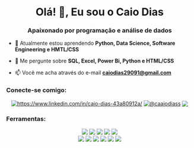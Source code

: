 <h1 align="center">Olá! 👋, Eu sou o Caio Dias</h1>
<h3 align="center">Apaixonado por programação e análise de dados</h3>

- 🌱 Atualmente estou aprendendo **Python, Data Science, Software Engineering e HMTL/CSS**

- 💬 Me pergunte sobre **SQL, Excel, Power Bi, Python e HTML/CSS**

- 📫 Você me acha através do e-mail **caiodias29091@gmail.com**

<h3 align="left">Conecte-se comigo:</h3>
<p align="center">
<a href="https://linkedin.com/in/https://www.linkedin.com/in/caio-dias-43a80912a/" target="blank"><img align="center" src="https://img.shields.io/badge/linkedin-%230077B5.svg?style=for-the-badge&logo=linkedin&logoColor=white" alt="https://www.linkedin.com/in/caio-dias-43a80912a/" /></a>
<a href="https://instagram.com/@caaiodiass" target="blank"><img align="center" src="https://img.shields.io/badge/Instagram-%23E4405F.svg?style=for-the-badge&logo=Instagram&logoColor=white" alt="@caaiodiass"/></a>
<a href="https://t.me/Caio_Diass" target="blank"><img align="center" src="https://img.shields.io/badge/Telegram-2CA5E0?style=for-the-badge&logo=telegram&logoColor=white"/></a>
</p>

<h3 align="left">Ferramentas:</h3>
<p align="center"> 
<img src="https://img.shields.io/badge/python-3670A0?style=for-the-badge&logo=python&logoColor=ffdd54" />
<img src="https://img.shields.io/badge/flask-%23000.svg?style=for-the-badge&logo=flask&logoColor=white"/>
<img src="https://img.shields.io/badge/pandas-%23150458.svg?style=for-the-badge&logo=pandas&logoColor=white"/>
<img src="https://img.shields.io/badge/Plotly-%233F4F75.svg?style=for-the-badge&logo=plotly&logoColor=white"/>
<img src="https://img.shields.io/badge/scikit--learn-%23F7931E.svg?style=for-the-badge&logo=scikit-learn&logoColor=white"/>
<br>
<img src="https://img.shields.io/badge/html5-%23E34F26.svg?style=for-the-badge&logo=html5&logoColor=white" />
<img src="https://img.shields.io/badge/css3-%231572B6.svg?style=for-the-badge&logo=css3&logoColor=white" />
<img src="https://img.shields.io/badge/Visual%20Studio%20Code-0078d7.svg?style=for-the-badge&logo=visual-studio-code&logoColor=white"/>
<img src="https://img.shields.io/badge/Microsoft_Excel-217346?style=for-the-badge&logo=microsoft-excel&logoColor=white"/>
<img src="https://img.shields.io/badge/power_bi-F2C811?style=for-the-badge&logo=powerbi&logoColor=black"/>
<img src="https://img.shields.io/badge/Microsoft_Office-D83B01?style=for-the-badge&logo=microsoft-office&logoColor=white"/>

</p>
